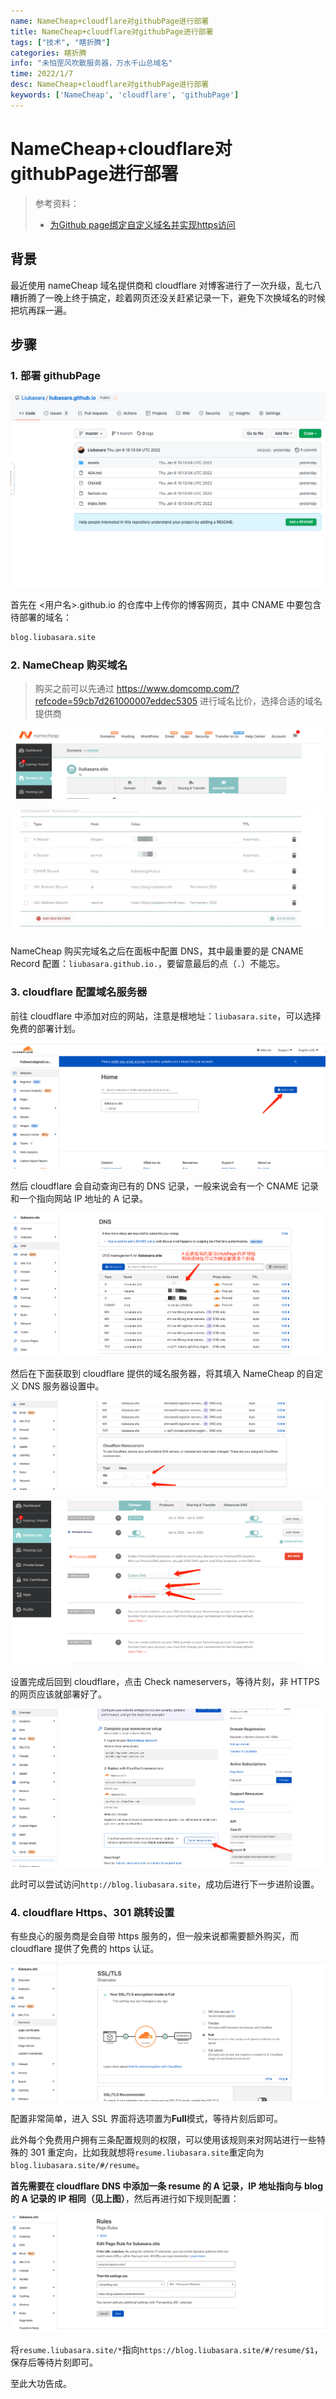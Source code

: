 ```yaml
---
name: NameCheap+cloudflare对githubPage进行部署
title: NameCheap+cloudflare对githubPage进行部署
tags: ["技术", "瞎折腾"]
categories: 瞎折腾
info: "未怕罡风吹散服务器，万水千山总域名"
time: 2022/1/7
desc: NameCheap+cloudflare对githubPage进行部署
keywords: ['NameCheap', 'cloudflare', 'githubPage']
---
```


# NameCheap+cloudflare对githubPage进行部署

> 参考资料：
>
> - [为Github page绑定自定义域名并实现https访问](https://blog.csdn.net/yucicheung/article/details/79560027)

## 背景

最近使用 nameCheap 域名提供商和 cloudflare 对博客进行了一次升级，乱七八糟折腾了一晚上终于搞定，趁着网页还没关赶紧记录一下，避免下次换域名的时候把坑再踩一遍。

## 步骤

### 1. 部署 githubPage

![blog-deploy-1.png](./images/blog-deploy-1.png)

首先在 <用户名>.github.io 的仓库中上传你的博客网页，其中 CNAME 中要包含待部署的域名：

```txt
blog.liubasara.site
```

### 2. NameCheap 购买域名

> 购买之前可以先通过 https://www.domcomp.com/?refcode=59cb7d261000007eddec5305 进行域名比价，选择合适的域名提供商

![blog-deploy-3.png](./images/blog-deploy-3.png)

![blog-deploy-2.png](./images/blog-deploy-2.png)

NameCheap 购买完域名之后在面板中配置 DNS，其中最重要的是 CNAME Record 配置：`liubasara.github.io.`，要留意最后的点（`.`）不能忘。

### 3. cloudflare 配置域名服务器

前往 cloudflare 中添加对应的网站，注意是根地址：`liubasara.site`，可以选择免费的部署计划。

![blog-deploy-4.png](./images/blog-deploy-4.png)

然后 cloudflare 会自动查询已有的 DNS 记录，一般来说会有一个 CNAME 记录和一个指向网站 IP 地址的 A 记录。

![blog-deploy-5.png](./images/blog-deploy-5.png)

然后在下面获取到 cloudflare 提供的域名服务器，将其填入 NameCheap 的自定义 DNS 服务器设置中。

![blog-deploy-6.png](./images/blog-deploy-6.png)

![blog-deploy-7.png](./images/blog-deploy-7.png)

设置完成后回到 cloudflare，点击 Check nameservers，等待片刻，非 HTTPS 的网页应该就部署好了。

![blog-deploy-8.png](./images/blog-deploy-8.png)

此时可以尝试访问`http://blog.liubasara.site`，成功后进行下一步进阶设置。

### 4. cloudflare Https、301 跳转设置

有些良心的服务商是会自带 https 服务的，但一般来说都需要额外购买，而 cloudflare 提供了免费的 https 认证。

![blog-deploy-9.png](./images/blog-deploy-9.png)

配置非常简单，进入 SSL 界面将选项置为**Full**模式，等待片刻后即可。



此外每个免费用户拥有三条配置规则的权限，可以使用该规则来对网站进行一些特殊的 301 重定向，比如我就想将`resume.liubasara.site`重定向为`blog.liubasara.site/#/resume`。

**首先需要在 cloudflare DNS 中添加一条 resume 的 A 记录，IP 地址指向与 blog 的 A 记录的 IP 相同（见上图）**，然后再进行如下规则配置：

![blog-deploy-10.png](./images/blog-deploy-10.png)

将`resume.liubasara.site/*`指向`https://blog.liubasara.site/#/resume/$1`，保存后等待片刻即可。

至此大功告成。